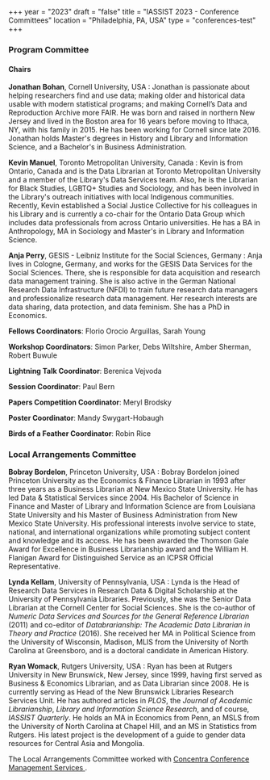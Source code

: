 +++
year = "2023"
draft = "false"
title = "IASSIST 2023 - Conference Committees"
location = "Philadelphia, PA, USA"
type = "conferences-test"
+++

### Program Committee

#### Chairs

**Jonathan Bohan**, Cornell University, USA
: Jonathan is passionate about helping researchers find and use data; making older and historical data usable with modern statistical programs; and making Cornell’s Data and Reproduction Archive more FAIR. He was born and raised in northern New Jersey and lived in the Boston area for 16 years before moving to Ithaca, NY, with his family in 2015. He has been working for Cornell since late 2016. Jonathan holds Master's degrees in History and Library and Information Science, and a Bachelor's in Business Administration.

**Kevin Manuel**, Toronto Metropolitan University, Canada
: Kevin is from Ontario, Canada and is the Data Librarian at Toronto Metropolitan University and a member of the Library's Data Services team. Also, he is the Librarian for Black Studies, LGBTQ+ Studies and Sociology, and has been involved in the Library's outreach initiatives with local Indigenous communities. Recently, Kevin established a Social Justice Collective for his colleagues in his Library and is currently a co-chair for the Ontario Data Group which includes data professionals from across Ontario universities. He has a BA in Anthropology, MA in Sociology and Master's in Library and Information Science. 

**Anja Perry**, GESIS - Leibniz Institute for the Social Sciences, Germany
: Anja lives in Cologne, Germany, and works for the GESIS Data Services for the Social Sciences. There, she is responsible for data acquisition and research data management training. She is also active in the German National Research Data Infrastructure (NFDI) to train future research data managers and professionalize research data management. Her research interests are data sharing, data protection, and data feminism. She has a PhD in Economics.

**Fellows Coordinators**: Florio Orocio Arguillas, Sarah Young

**Workshop Coordinators**: Simon Parker, Debs Wiltshire, Amber Sherman, Robert Buwule

**Lightning Talk Coordinator**: Berenica Vejvoda

**Session Coordinator**: Paul Bern

**Papers Competition Coordinator**: Meryl Brodsky

**Poster Coordinator**: Mandy Swygart-Hobaugh

**Birds of a Feather Coordinator**: Robin Rice

### Local Arrangements Committee

**Bobray Bordelon**, Princeton University, USA
: Bobray Bordelon joined Princeton University as the Economics & Finance Librarian in 1993   after three years as a Business Librarian at New Mexico State University. He has led Data & Statistical Services since 2004. His Bachelor of Science in Finance and Master of Library and Information Science are from Louisiana State University and his Master of Business Administration from New Mexico State University. His professional interests involve service to state, national, and international organizations while promoting subject content and knowledge and its access.  He has been awarded the Thomson Gale Award for Excellence in Business Librarianship award and the William H. Flanigan Award for Distinguished Service as an ICPSR Official Representative.

**Lynda Kellam**, University of Pennsylvania, USA
: Lynda is the Head of Research Data Services in Research Data & Digital Scholarship at the University of Pennsylvania Libraries. Previously, she was the Senior Data Librarian at the Cornell Center for Social Sciences. She is the co-author of *Numeric Data Services and Sources for the General Reference Librarian* (2011) and co-editor of *Databrarianship: The Academic Data Librarian in Theory and Practice* (2016). She received her MA in Political Science from the University of Wisconsin, Madison, MLIS from the University of North Carolina at Greensboro, and is a doctoral candidate in American History.

**Ryan Womack**, Rutgers University, USA
: Ryan has been at Rutgers University in New Brunswick, New Jersey, since 1999, having first served as Business & Economics Librarian, and as Data Librarian since 2008.  He is currently serving as Head of the New Brunswick Libraries Research Services Unit.  He has authored articles in *PLOS*, the *Journal of Academic Librarianship*, *Library and Information Science Research*, and of course, *IASSIST Quarterly*. He holds an MA in Economics from Penn, an MSLS from the University of North Carolina at Chapel Hill, and an MS in Statistics from Rutgers. His latest project is the development of a guide to gender data resources for Central Asia and Mongolia.

The Local Arrangements Committee worked with [Concentra Conference Management Services <i class="fas fa-external-link-alt"></i>](https://www.concentra-cms.com/).
